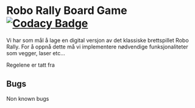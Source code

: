 # Robo Rally Board Game [![Codacy Badge](https://api.codacy.com/project/badge/Grade/bb70fbcc87ab437c85e2f1a17cf31c35)](https://www.codacy.com/gh/inf112-v20/Gutta-krutt?utm_source=github.com&amp;utm_medium=referral&amp;utm_content=inf112-v20/Gutta-krutt&amp;utm_campaign=Badge_Grade)
Vi har som mål å lage en digital versjon av det klassiske brettspillet Robo Rally.
For å oppnå dette må vi implementere nødvendige funksjonaliteter som vegger, laser 
etc... 

Regelene er tatt fra 

## Bugs
Non known bugs
